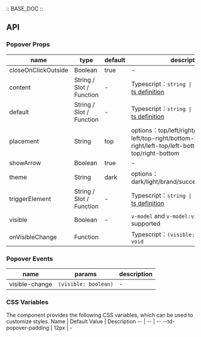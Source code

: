 :: BASE_DOC ::

## API
### Popover Props

name | type | default | description | required
-- | -- | -- | -- | --
closeOnClickOutside | Boolean | true | \- | N
content | String / Slot / Function | - | Typescript：`string \| TNode`。[see more ts definition](https://github.com/Tencent/tdesign-mobile-vue/blob/develop/src/common.ts) | N
default | String / Slot / Function | - | Typescript：`string \| TNode`。[see more ts definition](https://github.com/Tencent/tdesign-mobile-vue/blob/develop/src/common.ts) | N
placement | String | top | options：top/left/right/bottom/top-left/top-right/bottom-left/bottom-right/left-top/left-bottom/right-top/right-bottom | N
showArrow | Boolean | true | \- | N
theme | String | dark | options：dark/light/brand/success/warning/error | N
triggerElement | String / Slot / Function | - | Typescript：`string \| TNode`。[see more ts definition](https://github.com/Tencent/tdesign-mobile-vue/blob/develop/src/common.ts) | N
visible | Boolean | - | `v-model` and `v-model:visible` is supported | N
onVisibleChange | Function |  | Typescript：`(visible: boolean) => void`<br/> | N

### Popover Events

name | params | description
-- | -- | --
visible-change | `(visible: boolean)` | \-


### CSS Variables
The component provides the following CSS variables, which can be used to customize styles.
Name | Default Value | Description 
-- | -- | --
--td-popover-padding | 12px | - 
